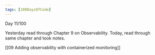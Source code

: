 ```yaml
---
tags: [100DaysOfCode]
---
```


Day 11/100

Yesterday read through Chapter 9 on Observability. Today, read through same chapter and took notes.

[[09 Adding observability with containerized monitoring]]
